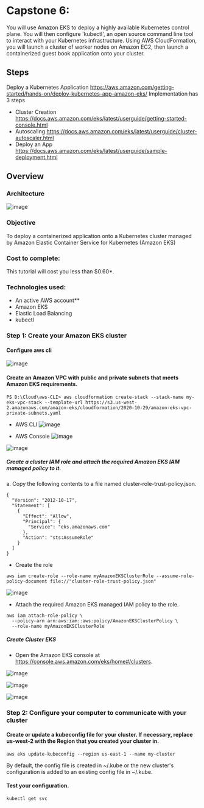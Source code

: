 # Capstone 6:
You will use Amazon EKS to deploy a highly available Kubernetes control plane. 
You will then configure 'kubectl', an open source command line tool to interact with your Kubernetes infrastructure. 
Using AWS CloudFormation, you will launch a cluster of worker nodes on Amazon EC2, then launch a containerized guest book application onto your cluster.

## Steps
Deploy a Kubernetes Application https://aws.amazon.com/getting-started/hands-on/deploy-kubernetes-app-amazon-eks/
Implementation has 3 steps
* Cluster Creation https://docs.aws.amazon.com/eks/latest/userguide/getting-started-console.html
* Autoscaling https://docs.aws.amazon.com/eks/latest/userguide/cluster-autoscaler.html
* Deploy an App https://docs.aws.amazon.com/eks/latest/userguide/sample-deployment.html


## Overview 
### Architecture
![image](https://user-images.githubusercontent.com/4485129/114260255-5492b180-99f1-11eb-8eb5-6c1255e81a39.png)

### Objective 
To deploy a containerized application onto a Kubernetes cluster managed by Amazon Elastic Container Service for Kubernetes (Amazon EKS)

### Cost to complete:  
This tutorial will cost you less than $0.60*.
 
### Technologies used:
* An active AWS account**
* Amazon EKS
* Elastic Load Balancing
* kubectl


### Step 1: Create your Amazon EKS cluster
 
#### Configure aws cli
![image](https://user-images.githubusercontent.com/4485129/114265058-4900b400-9a0c-11eb-816f-867658d3dfe0.png)

#### Create an Amazon VPC with public and private subnets that meets Amazon EKS requirements.
```
PS D:\Cloud\aws-CLI> aws cloudformation create-stack --stack-name my-eks-vpc-stack --template-url https://s3.us-west-2.amazonaws.com/amazon-eks/cloudformation/2020-10-29/amazon-eks-vpc-private-subnets.yaml
```

* AWS CLI
![image](https://user-images.githubusercontent.com/4485129/114265225-45b9f800-9a0d-11eb-8fb2-b7ca5df8205b.png)

* AWS Console 
![image](https://user-images.githubusercontent.com/4485129/114265268-78fc8700-9a0d-11eb-8e39-6cb541499b49.png)

![image](https://user-images.githubusercontent.com/4485129/114265283-97fb1900-9a0d-11eb-9d08-e7bfe7c6fe3f.png)


##### Create a cluster IAM role and attach the required Amazon EKS IAM managed policy to it.

a. Copy the following contents to a file named cluster-role-trust-policy.json.
```
{
  "Version": "2012-10-17",
  "Statement": [
    {
      "Effect": "Allow",
      "Principal": {
        "Service": "eks.amazonaws.com"
      },
      "Action": "sts:AssumeRole"
    }
  ]
}
```

* Create the role
```
aws iam create-role --role-name myAmazonEKSClusterRole --assume-role-policy-document file://"cluster-role-trust-policy.json"
``` 
![image](https://user-images.githubusercontent.com/4485129/114265461-7f3f3300-9a0e-11eb-97fa-885f045891e3.png)

* Attach the required Amazon EKS managed IAM policy to the role.
```
aws iam attach-role-policy \
  --policy-arn arn:aws:iam::aws:policy/AmazonEKSClusterPolicy \
  --role-name myAmazonEKSClusterRole
 ```

##### Create Cluster EKS 
* Open the Amazon EKS console at https://console.aws.amazon.com/eks/home#/clusters.

![image](https://user-images.githubusercontent.com/4485129/114266124-2ffb0180-9a12-11eb-815c-00e712ff4d99.png)

![image](https://user-images.githubusercontent.com/4485129/114266152-502ac080-9a12-11eb-8adf-cfef5fb2fd2c.png)

![image](https://user-images.githubusercontent.com/4485129/114264978-bfe97d00-9a0b-11eb-99e4-1f67b259a9a2.png)

### Step 2: Configure your computer to communicate with your cluster
#### Create or update a kubeconfig file for your cluster. If necessary, replace us-west-2 with the Region that you created your cluster in.
```
aws eks update-kubeconfig --region us-east-1 --name my-cluster
````
By default, the config file is created in ~/.kube or the new cluster's configuration is added to an existing config file in ~/.kube.

#### Test your configuration.
```
kubectl get svc
```
